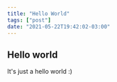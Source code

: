 ```yaml
---
title: "Hello World"
tags: ["post"]
date: "2021-05-22T19:42:02-03:00"
---
```


## Hello world

It's just a hello world :)